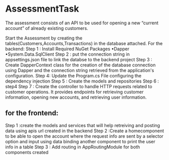 # AssessmentTask
The assessment consists of an API to be used for opening a new “current account” of already existing  customers.

Start the Assessment by creating the tables(Customers,Accounts,Transactions) in the database attached.
For the backend:
Step 1 : Install Required NuGet Packages 
•Dapper
•System.Data.SqlClient
Step 2 : put the connection string in appsettings.json file to link the databse to the backend project
Step 3 : Create DapperContext class for the creation of the database connection using Dapper and the connection string retrieved from the application's configuration.
Step 4: Update the Program.cs File configuring the dependency injection 
Step 5 : Create the models and repositories 
Step 6 : step4
Step 7 : Create the controller to handle HTTP requests related to customer operations.
 It provides endpoints for retrieving customer information, opening new accounts, and retrieving user information.

for the frontend:
------------------
Step 1 :create the models and services that will help retreiving and posting data using apis url created in the backend
Step 2 :Create a homecomponent to be able to open the account where the request info are sent by a selector option and input
using data binding another component to print the user info in a table
Step 3 : Add routing in AppRoutingModule for both components created
